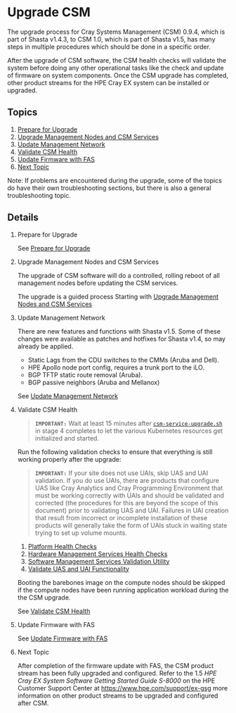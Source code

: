 # Upgrade CSM

The upgrade process for Cray Systems Management (CSM) 0.9.4, which is part of Shasta v1.4.3,
to CSM 1.0, which is part of Shasta v1.5, has many steps in multiple procedures which should be done in a
specific order.

After the upgrade of CSM software, the CSM health checks will validate the system before doing any other operational
tasks like the check and update of firmware on system components. Once the CSM upgrade has completed, other
product streams for the HPE Cray EX system can be installed or upgraded.

## Topics

1. [Prepare for Upgrade](#prepare_for_upgrade)
1. [Upgrade Management Nodes and CSM Services](#upgrade_management_nodes_csm_services)
1. [Update Management Network](#update_management_network)
1. [Validate CSM Health](#validate_csm_health)
1. [Update Firmware with FAS](#update_firmware_with_fas)
1. [Next Topic](#next_topic)

Note: If problems are encountered during the upgrade, some of the topics do have their own troubleshooting
sections, but there is also a general troubleshooting topic.

## Details

<a name="prepare_for_upgrade"></a>

1. Prepare for Upgrade

    See [Prepare for Upgrade](prepare_for_upgrade.md)

   <a name="upgrade_management_nodes_csm_services"></a>

1. Upgrade Management Nodes and CSM Services

   The upgrade of CSM software will do a controlled, rolling reboot of all management nodes before updating the CSM services.

   The upgrade is a guided process Starting with [Upgrade Management Nodes and CSM Services](1.0/README.md)

   <a name="update_management_network"></a>

1. Update Management Network

   There are new features and functions with Shasta v1.5. Some of these changes were available as patches and hotfixes
   for Shasta v1.4, so may already be applied.
   * Static Lags from the CDU switches to the CMMs (Aruba and Dell).
   * HPE Apollo node port config, requires a trunk port to the iLO.
   * BGP TFTP static route removal (Aruba).
   * BGP passive neighbors (Aruba and Mellanox)

   See [Update Management Network](update_management_network.md)

   <a name="validate_csm_health"></a>

1. Validate CSM Health

     > **`IMPORTANT:`** Wait at least 15 minutes after
     > [`csm-service-upgrade.sh`](1.0/Stage_4.md) in stage 4 completes to let the various Kubernetes
     > resources get initialized and started.
  
     Run the following validation checks to ensure that everything is still working
     properly after the upgrade:
  
     > **`IMPORTANT:`** If your site does not use UAIs, skip UAS and UAI validation. If you do use
     > UAIs, there are products that configure UAS like Cray Analytics and Cray Programming Environment that
     > must be working correctly with UAIs and should be validated and corrected (the procedures for this are
     > beyond the scope of this document) prior to validating UAS and UAI. Failures in UAI creation that result
     > from incorrect or incomplete installation of these products will generally take the form of UAIs stuck in
     > waiting state trying to set up volume mounts.
  
     1. [Platform Health Checks](../operations/validate_csm_health.md#platform-health-checks)
     2. [Hardware Management Services Health Checks](../operations/validate_csm_health.md#hms-health-checks)
     3. [Software Management Services Validation Utility](../operations/validate_csm_health.md#sms-health-checks)
     4. [Validate UAS and UAI Functionality](../operations/validate_csm_health.md#uas-uai-validate)
  
     Booting the barebones image on the compute nodes should be skipped if the compute nodes have been running
     application workload during the the CSM upgrade.
  
     See [Validate CSM Health](../operations/validate_csm_health.md)
  
     <a name="update_firmware_with_fas"></a>

1. Update Firmware with FAS

    See [Update Firmware with FAS](../operations/firmware/Update_Firmware_with_FAS.md)

    <a name="next_topic"></a>

1. Next Topic

    After completion of the firmware update with FAS, the CSM product stream has been fully upgraded and
    configured. Refer to the 1.5 _HPE Cray EX System Software Getting Started Guide S-8000_ 
    on the HPE Customer Support Center at https://www.hpe.com/support/ex-gsg 
    more information on other product streams to be upgraded and configured after CSM.

